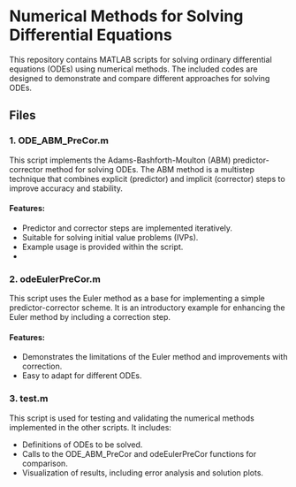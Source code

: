 # Numerical Methods for Solving Differential Equations

This repository contains MATLAB scripts for solving ordinary differential equations (ODEs) using numerical methods. The included codes are designed to demonstrate and compare different approaches for solving ODEs.

## Files
### 1. ODE_ABM_PreCor.m

This script implements the Adams-Bashforth-Moulton (ABM) predictor-corrector method for solving ODEs. The ABM method is a multistep technique that combines explicit (predictor) and implicit (corrector) steps to improve accuracy and stability.

#### Features:
*  Predictor and corrector steps are implemented iteratively.
*  Suitable for solving initial value problems (IVPs).
*  Example usage is provided within the script.
*  
### 2. odeEulerPreCor.m
   
This script uses the Euler method as a base for implementing a simple predictor-corrector scheme. It is an introductory example for enhancing the Euler method by including a correction step.

#### Features:
*  Demonstrates the limitations of the Euler method and improvements with correction.
*  Easy to adapt for different ODEs.


### 3. test.m
   
This script is used for testing and validating the numerical methods implemented in the other scripts. It includes:

*  Definitions of ODEs to be solved.
*  Calls to the ODE_ABM_PreCor and odeEulerPreCor functions for comparison.
*  Visualization of results, including error analysis and solution plots.
